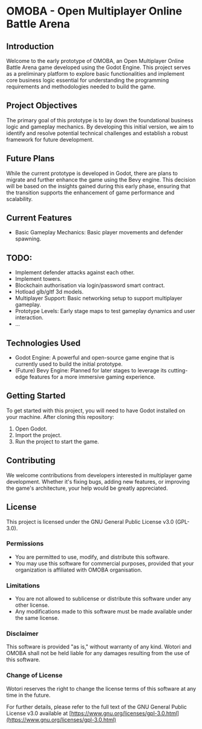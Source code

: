 # OMOBA - Open Multiplayer Online Battle Arena

## Introduction

Welcome to the early prototype of OMOBA, an Open Multiplayer Online Battle Arena game developed using the Godot Engine. This project serves as a preliminary platform to explore basic functionalities and implement core business logic essential for understanding the programming requirements and methodologies needed to build the game.

## Project Objectives

The primary goal of this prototype is to lay down the foundational business logic and gameplay mechanics. By developing this initial version, we aim to identify and resolve potential technical challenges and establish a robust framework for future development.

## Future Plans

While the current prototype is developed in Godot, there are plans to migrate and further enhance the game using the Bevy engine. This decision will be based on the insights gained during this early phase, ensuring that the transition supports the enhancement of game performance and scalability.

## Current Features

- Basic Gameplay Mechanics: Basic player movements and defender spawning.

## TODO:
- Implement defender attacks against each other.
- Implement towers.
- Blockchain authorisation via login/password smart contract.
- Hotload glb/gltf 3d models.
- Multiplayer Support: Basic networking setup to support multiplayer gameplay.
- Prototype Levels: Early stage maps to test gameplay dynamics and user interaction.
- ...

## Technologies Used

- Godot Engine: A powerful and open-source game engine that is currently used to build the initial prototype.
- (Future) Bevy Engine: Planned for later stages to leverage its cutting-edge features for a more immersive gaming experience.

## Getting Started

To get started with this project, you will need to have Godot installed on your machine. After cloning this repository:

1. Open Godot.
2. Import the project.
3. Run the project to start the game.

## Contributing

We welcome contributions from developers interested in multiplayer game development. Whether it's fixing bugs, adding new features, or improving the game's architecture, your help would be greatly appreciated.

## License

This project is licensed under the GNU General Public License v3.0 (GPL-3.0).

### Permissions
- You are permitted to use, modify, and distribute this software.
- You may use this software for commercial purposes, provided that your organization is affiliated with OMOBA organisation.

### Limitations
- You are not allowed to sublicense or distribute this software under any other license.
- Any modifications made to this software must be made available under the same license.

### Disclaimer
This software is provided "as is," without warranty of any kind. Wotori and OMOBA shall not be held liable for any damages resulting from the use of this software.

### Change of License
Wotori reserves the right to change the license terms of this software at any time in the future.

For further details, please refer to the full text of the GNU General Public License v3.0 available at [https://www.gnu.org/licenses/gpl-3.0.html](https://www.gnu.org/licenses/gpl-3.0.html)
